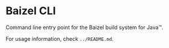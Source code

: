 # Baizel CLI

Command line entry point for the Baizel build system for Java™.

For usage information, check `../README.md`.
